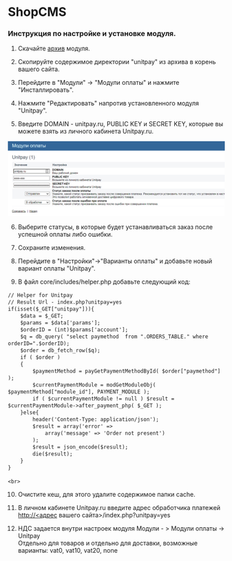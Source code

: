 # ShopCMS

### Инструкция по настройке и установке модуля.

1. Скачайте [архив](https://github.com/unitpay/shopcms-module/archive/master.zip) модуля.

2. Скопируйте содержимое директории "unitpay" из архива в корень вашего сайта.

3. Перейдите в "Модули" -&gt; "Модули оплаты" и нажмите "Инсталлировать".

4. Нажмите "Редактировать" напротив установленного модуля "Unitpay".

5. Введите DOMAIN - unitpay.ru, PUBLIC KEY и SECRET KEY, которые вы можете взять из личного кабинета Unitpay.ru.

![](../../.gitbook/assets/scms_nastroiki-modulya.png)

6. Выберите статусы, в которые будет устанавливаться заказ после успешной оплаты либо ошибки.

7. Сохраните изменения.

8. Перейдите в "Настройки"-&gt;"Варианты оплаты" и добавьте новый вариант оплаты "Unitpay".

9. В файл core/includes/helper.php добавьте следующий код:

```text
// Helper for Unitpay
// Result Url - index.php?unitpay=yes
if(isset($_GET["unitpay"])){
    $data = $_GET;
    $params = $data['params'];
    $orderID = (int)$params['account'];
    $q = db_query( "select paymethod  from ".ORDERS_TABLE." where orderID=".$orderID);
    $order = db_fetch_row($q);
    if ( $order )
    {
        $paymentMethod = payGetPaymentMethodById( $order["paymethod"] );
        $currentPaymentModule = modGetModuleObj( $paymentMethod["module_id"], PAYMENT_MODULE );
        if ( $currentPaymentModule != null ) $result = $currentPaymentModule->after_payment_php( $_GET );
    }else{
        header('Content-Type: application/json');
        $result = array('error' =>
            array('message' => 'Order not present')
        );
        $result = json_encode($result);
        die($result);
    }
}

<br>
```

10. Очистите кеш, для этого удалите содержимое папки cache.

11. В личном кабинете Unitpay.ru введите адрес обработчика платежей  [http://&lt;адрес](http://xn--%3C-8cdug0fj/) вашего сайта&gt;/index.php?unitpay=yes

12. НДС задается внутри настроек модуля Модули - &gt; Модули оплаты -&gt; Unitpay  
Отдельно для товаров и отдельно для доставки, возможные варианты: vat0, vat10, vat20, none



